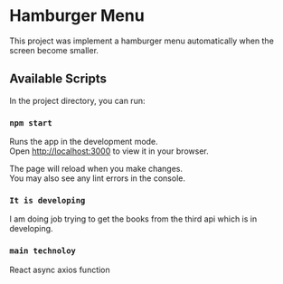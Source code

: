 # Hamburger Menu


This project was implement a hamburger menu automatically when the screen become smaller.

## Available Scripts

In the project directory, you can run:

### `npm start`

Runs the app in the development mode.\
Open [http://localhost:3000](http://localhost:3000) to view it in your browser.

The page will reload when you make changes.\
You may also see any lint errors in the console.

### `It is developing`

I am doing job trying to get the books from the third api which is in developing.

### `main technoloy`

React
async axios function



